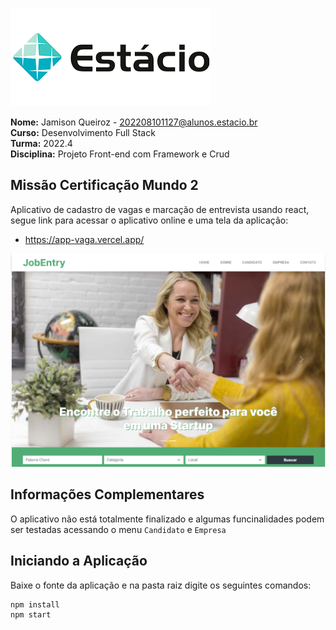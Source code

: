 

![image](estacio.png)

**Nome:** Jamison Queiroz - 202208101127@alunos.estacio.br\
**Curso:** Desenvolvimento Full Stack\
**Turma:** 2022.4\
**Disciplina:** Projeto Front-end com Framework e Crud


## Missão Certificação Mundo 2

Aplicativo de cadastro de vagas e marcação de entrevista usando react, segue link para acessar o aplicativo online e uma tela da aplicação:

- https://app-vaga.vercel.app/

![image](tela.png)

## Informações Complementares

O aplicativo não está totalmente finalizado e algumas funcinalidades podem ser testadas acessando o menu `Candidato` e `Empresa`

## Iniciando a Aplicação

Baixe o fonte da aplicação e na pasta raiz digite os seguintes comandos:

```
npm install
npm start
```

